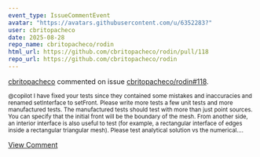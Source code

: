 ```yaml
---
event_type: IssueCommentEvent
avatar: "https://avatars.githubusercontent.com/u/6352283?"
user: cbritopacheco
date: 2025-08-28
repo_name: cbritopacheco/rodin
html_url: https://github.com/cbritopacheco/rodin/pull/118
repo_url: https://github.com/cbritopacheco/rodin
---
```


<a href='https://github.com/cbritopacheco' target='_blank'>cbritopacheco</a> commented on issue <a href='https://github.com/cbritopacheco/rodin/pull/118' target='_blank'>cbritopacheco/rodin#118</a>.

<small>@copilot I have fixed your tests since they contained some mistakes and inaccuracies and renamed setInterface to setFront. Please write more tests a few unit tests and more manufactured tests. The manufactured tests should test with more than just point sources. You can specify that the initial front will be the boundary of the mesh. From another side, an interior interface is also useful to test (for example, a rectangular interface of edges inside a rectangular triangular mesh). Please test analytical solution vs the numerical....</small>

<a href='https://github.com/cbritopacheco/rodin/pull/118' target='_blank'>View Comment</a>